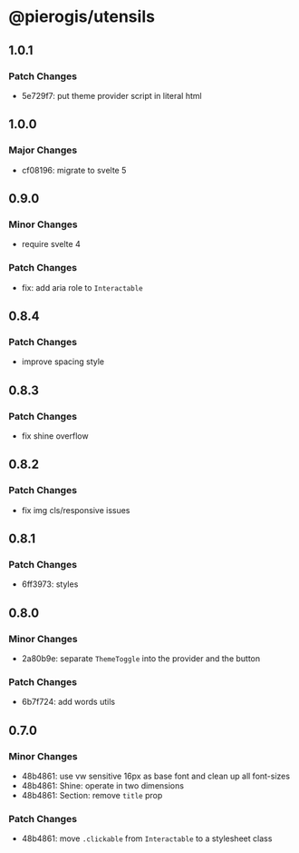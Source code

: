# @pierogis/utensils

## 1.0.1

### Patch Changes

- 5e729f7: put theme provider script in literal html

## 1.0.0

### Major Changes

- cf08196: migrate to svelte 5

## 0.9.0

### Minor Changes

- require svelte 4

### Patch Changes

- fix: add aria role to `Interactable`

## 0.8.4

### Patch Changes

- improve spacing style

## 0.8.3

### Patch Changes

- fix shine overflow

## 0.8.2

### Patch Changes

- fix img cls/responsive issues

## 0.8.1

### Patch Changes

- 6ff3973: styles

## 0.8.0

### Minor Changes

- 2a80b9e: separate `ThemeToggle` into the provider and the button

### Patch Changes

- 6b7f724: add words utils

## 0.7.0

### Minor Changes

- 48b4861: use vw sensitive 16px as base font and clean up all font-sizes
- 48b4861: Shine: operate in two dimensions
- 48b4861: Section: remove `title` prop

### Patch Changes

- 48b4861: move `.clickable` from `Interactable` to a stylesheet class
